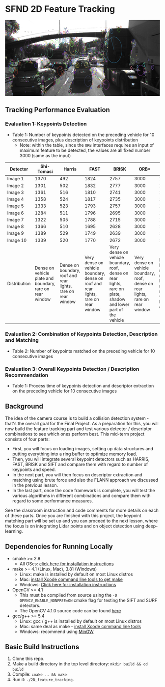 # SFND 2D Feature Tracking

<img src="images/keypoints.png" width="820" height="248" />

## Tracking Performance Evaluation
### Evaluation 1: Keypoints Detection
* Table 1: Number of keypoints detected on the preceding vehicle for 10 consecutive images, plus description of keypoints distribution
    * Note: within the table, since the `ORB` interfaces requires an input of maximum feature to be detected, the values are all fixed number 3000 (same as the input)

| Detector | Shi-Tomasi | Harris | FAST    | BRISK    | ORB*    | Akaze   | SIFT |
| ---      | ---        | ---    | ---     | ---      | ---     | ---     | ---  |
| Image 1  | 1370       | 492    | 1824    | 2757     | 3000    | 1351    | 1438 |
| Image 2  | 1301       | 502    | 1832    | 2777     | 3000    | 1327    | 1371 |
| Image 3  | 1361       | 516    | 1810    | 2741     | 3000    | 1311    | 1380 |
| Image 4  | 1358       | 524    | 1817    | 2735     | 3000    | 1351    | 1335 |
| Image 5  | 1333       | 523    | 1793    | 2757     | 3000    | 1360    | 1305 |
| Image 6  | 1284       | 511    | 1796    | 2695     | 3000    | 1347    | 1369 |
| Image 7  | 1322       | 505    | 1788    | 2715     | 3000    | 1363    | 1396 |
| Image 8  | 1366       | 510    | 1695    | 2628     | 3000    | 1311    | 1382 |
| Image 9  | 1389       | 529    | 1749    | 2639     | 3000    | 1358    | 1463 |
| Image 10 | 1339       | 520    | 1770    | 2672     | 3000    | 1331    | 1422 |
| Distribution | Dense on vehicle plate and boundary, rare on rear window | Dense on boundary, roof and rear lights, rare on rear window | Very dense on vehicle boundary, dense on roof and rear lights, rare on rear window | Very dense on vehicle boundary, roof, dense on rear lights, rare on plate, shadow and lower part of the vehicle| Very dense on vehicle boundary, roof, dense on rear lights, rare on rear window | Dense on boundary, roof and rear lights, rare on rear window, lower part of vehicle | Dense on boundary, roof rear lights and vechicle plate, rare on rear window, shadow and lower part of the vehicle |

### Evaluation 2: Combination of Keypoints Detection, Description and Matching
* Table 2: Number of keypoints matched on the preceding vehicle for 10 consecutive images

### Evaluation 3: Overall Keypoints Detection / Description Recommendation
* Table 1: Process time of keypoints detection and descriptor extraction on the preceding vehicle for 10 consecutive images
## Background

The idea of the camera course is to build a collision detection system - that's the overall goal for the Final Project. As a preparation for this, you will now build the feature tracking part and test various detector / descriptor combinations to see which ones perform best. This mid-term project consists of four parts:

* First, you will focus on loading images, setting up data structures and putting everything into a ring buffer to optimize memory load. 
* Then, you will integrate several keypoint detectors such as HARRIS, FAST, BRISK and SIFT and compare them with regard to number of keypoints and speed. 
* In the next part, you will then focus on descriptor extraction and matching using brute force and also the FLANN approach we discussed in the previous lesson. 
* In the last part, once the code framework is complete, you will test the various algorithms in different combinations and compare them with regard to some performance measures. 

See the classroom instruction and code comments for more details on each of these parts. Once you are finished with this project, the keypoint matching part will be set up and you can proceed to the next lesson, where the focus is on integrating Lidar points and on object detection using deep-learning. 

## Dependencies for Running Locally
* cmake >= 2.8
  * All OSes: [click here for installation instructions](https://cmake.org/install/)
* make >= 4.1 (Linux, Mac), 3.81 (Windows)
  * Linux: make is installed by default on most Linux distros
  * Mac: [install Xcode command line tools to get make](https://developer.apple.com/xcode/features/)
  * Windows: [Click here for installation instructions](http://gnuwin32.sourceforge.net/packages/make.htm)
* OpenCV >= 4.1
  * This must be compiled from source using the `-D OPENCV_ENABLE_NONFREE=ON` cmake flag for testing the SIFT and SURF detectors.
  * The OpenCV 4.1.0 source code can be found [here](https://github.com/opencv/opencv/tree/4.1.0)
* gcc/g++ >= 5.4
  * Linux: gcc / g++ is installed by default on most Linux distros
  * Mac: same deal as make - [install Xcode command line tools](https://developer.apple.com/xcode/features/)
  * Windows: recommend using [MinGW](http://www.mingw.org/)

## Basic Build Instructions

1. Clone this repo.
2. Make a build directory in the top level directory: `mkdir build && cd build`
3. Compile: `cmake .. && make`
4. Run it: `./2D_feature_tracking`.